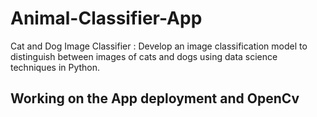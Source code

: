 # Animal-Classifier-App
Cat and Dog Image Classifier : Develop an image classification model to distinguish between images of cats and dogs using data science techniques in Python.
## Working on the App deployment and OpenCv
